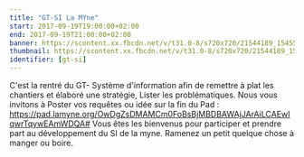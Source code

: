 ```yaml
---
title: "GT-SI La MYne"
start: 2017-09-19T19:00:00+02:00
end: 2017-09-19T21:00:00+02:00
banner: https://scontent.xx.fbcdn.net/v/t31.0-8/s720x720/21544189_1545581382168989_1378290437896220884_o.jpg?oh=b753a674d6d406bc4d76799937c7f501&oe=5A9124A3
thumbnail: https://scontent.xx.fbcdn.net/v/t31.0-8/s720x720/21544189_1545581382168989_1378290437896220884_o.jpg?oh=b753a674d6d406bc4d76799937c7f501&oe=5A9124A3
identifier: [gt-si]
---
```

 C'est la rentré du GT- Système d'information afin de remettre à plat les chantiers et élaboré une stratégie, Lister les problématiques.
Nous vous invitons à Poster vos requêtes ou idée sur la fin du Pad : https://pad.lamyne.org/OwDgZsDMAMCm0FoBsBjMBDBAWAjJArAiLCAEwIqwrTqywEAmWDQA#
Vous êtes les bienvenus pour participer et prendre part au développement du SI de la myne. Ramenez un petit quelque chose à manger ou boire.
